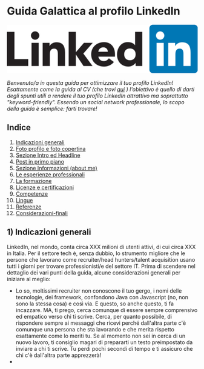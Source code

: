 # Guida Galattica al profilo LinkedIn

![LinkedIn_Logo_2013.png](./assets/images/linkedin-logo.png)

_Benvenuto/a in questa guida per ottimizzare il tuo profilo LinkedIn! Esattamente come la guida al CV (che trovi <a href="https://guidopenta.github.io/galactic-CV-guide/">qui</a> ) l'obiettivo è quello di darti degli spunti utili a rendere il tuo profilo LinkedIn attrattivo ma soprattutto "keyword-friendly". Essendo un social network professionale, lo scopo della guida è semplice: farti trovare!_


## Indice 

1. [Indicazioni generali](#1-indicazioni-generali)
2. [Foto profilo e foto copertina](#2-foto-profilo-e-foto-copertina)
3. [Sezione Intro ed Headline](#3-sezione-intro-ed-headline)
4. [Post in primo piano](#4-post-in-primo-piano)
5. [Sezione Informazioni (about me)](#5-sezione-informazioni-about-me)
6. [Le esperienze professionali](#6-le-esperienze-professionali)
7. [La formazione](#7-la-formazione)
8. [Licenze e certificazioni](#8-licenze-e-certificazioni)
9. [Competenze](#9-competenze)
10. [Lingue](#10-lingue)
11. [Referenze](#11-referenze)
12. [Considerazioni-finali](#12-considerazioni-finali)

## 1) Indicazioni generali

LinkedIn, nel mondo, conta circa XXX milioni di utenti attivi, di cui circa XXX in Italia. Per il settore tech è, senza dubbio, lo strumento migliore che le persone che lavorano come recruiter/head hunters/talent acquisition usano tutti i giorni per trovare professionisti/e del settore IT.
Prima di scendere nel dettaglio dei vari punti della guida, alcune considerazioni generali per iniziare al meglio:
- Lo so, moltissimi recruiter non conoscono il tuo gergo, i nomi delle tecnologie, dei framework, confondono Java con Javascript (no, non sono la stessa cosa) e così via. E questo, so anche questo, ti fa incazzare. MA, ti prego, cerca comunque di essere sempre comprensivo ed empatico verso chi ti scrive. Cerca, per quanto possibile, di rispondere sempre ai messaggi che ricevi perché dall'altra parte c'è comunque una persona che sta lavorando e che merita rispetto esattamente come lo meriti tu. Se al momento non sei in cerca di un nuovo lavoro, ti consiglio magari di prepararti un testo preimpostato da inviare a chi ti scrive. Tu perdi pochi secondi di tempo e ti assicuro che chi c'è dall'altra parte apprezzerà!
- 

